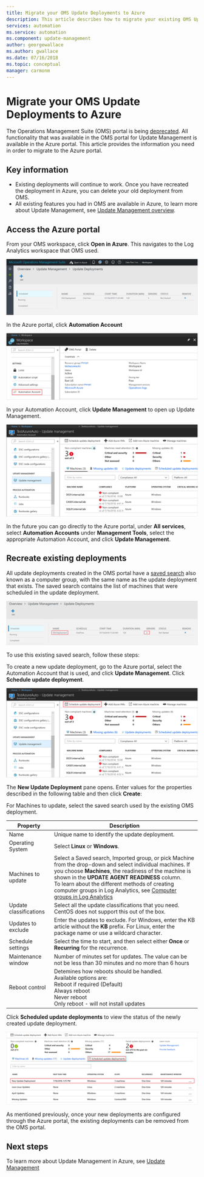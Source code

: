 ```yaml
---
title: Migrate your OMS Update Deployments to Azure
description: This article describes how to migrate your existing OMS Update deployments to Azure
services: automation
ms.service: automation
ms.component: update-management
author: georgewallace
ms.author: gwallace
ms.date: 07/16/2018
ms.topic: conceptual
manager: carmonm
---
```

# Migrate your OMS Update Deployments to Azure

The Operations Management Suite (OMS) portal is being [deprecated](../azure-monitor/platform/oms-portal-transition.md). All functionality that was available in the OMS portal for Update Management is available in the Azure portal. This article provides the information you need in order to migrate to the Azure portal.

## Key information

* Existing deployments will continue to work. Once you have recreated the deployment in Azure, you can delete your old deployment from OMS.
* All existing features you had in OMS are available in Azure, to learn more about Update Management, see [Update Management overview](automation-update-management.md).

## Access the Azure portal

From your OMS workspace, click **Open in Azure**. This navigates to the Log Analytics workspace that OMS used.

![Open in Azure - OMS portal](media/migrate-oms-update-deployments/link-to-azure-portal.png)

In the Azure portal, click **Automation Account**

![Log Analytics](media/migrate-oms-update-deployments/log-analytics.png)

In your Automation Account, click **Update Management** to open up Update Management.

![Update Management](media/migrate-oms-update-deployments/azure-automation.png)

In the future you can go directly to the Azure portal, under **All services**, select **Automation Accounts** under **Management Tools**, select the appropriate Automation Account, and click **Update Management**.

## Recreate existing deployments

All update deployments created in the OMS portal have a [saved search](../azure-monitor/platform/computer-groups.md) also known as a computer group, with the same name as the update deployment that exists. The saved search contains the list of machines that were scheduled in the update deployment.

![Update Management](media/migrate-oms-update-deployments/oms-deployment.png)

To use this existing saved search, follow these steps:

To create a new update deployment, go to the Azure portal, select the Automation Account that is used, and click **Update Management**. Click **Schedule update deployment**.

![Schedule update deployment](media/migrate-oms-update-deployments/schedule-update-deployment.png)

The **New Update Deployment** pane opens. Enter values for the properties described in the following table and then click **Create**:

For Machines to update, select the saved search used by the existing OMS deployment.

| Property | Description |
| --- | --- |
|Name |Unique name to identify the update deployment. |
|Operating System| Select **Linux** or **Windows**.|
|Machines to update |Select a Saved search, Imported group, or pick Machine from the drop-down and select individual machines. If you choose **Machines**, the readiness of the machine is shown in the **UPDATE AGENT READINESS** column.</br> To learn about the different methods of creating computer groups in Log Analytics, see [Computer groups in Log Analytics](../azure-monitor/platform/computer-groups.md) |
|Update classifications|Select all the update classifications that you need. CentOS does not support this out of the box.|
|Updates to exclude|Enter the updates to exclude. For Windows, enter the KB article without the **KB** prefix. For Linux, enter the package name or use a wildcard character.  |
|Schedule settings|Select the time to start, and then select either **Once** or **Recurring** for the recurrence.|| Maintenance window |Number of minutes set for updates. The value can't be less than 30 minutes or more than 6 hours. |
| Maintenance window |Number of minutes set for updates. The value can be not be less than 30 minutes and no more than 6 hours |
| Reboot control| Detemines how reboots should be handled.</br>Available options are:</br>Reboot if required (Default)</br>Always reboot</br>Never reboot</br>Only reboot - will not install updates|

Click **Scheduled update deployments** to view the status of the newly created update deployment.

![new update deployment](media/migrate-oms-update-deployments/new-update-deployment.png)

As mentioned previously, once your new deployments are configured through the Azure portal, the existing deployments can be removed from the OMS portal.

## Next steps

To learn more about Update Management in Azure, see [Update Management](automation-update-management.md)